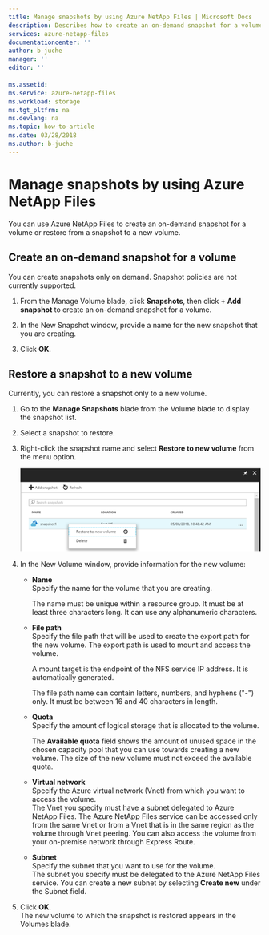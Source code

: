 ```yaml
---
title: Manage snapshots by using Azure NetApp Files | Microsoft Docs
description: Describes how to create an on-demand snapshot for a volume or restore from a snapshot to a new volume by using Azure NetApp Files.
services: azure-netapp-files
documentationcenter: ''
author: b-juche
manager: ''
editor: ''

ms.assetid:
ms.service: azure-netapp-files
ms.workload: storage
ms.tgt_pltfrm: na
ms.devlang: na
ms.topic: how-to-article
ms.date: 03/28/2018
ms.author: b-juche
---
```

# Manage snapshots by using Azure NetApp Files
You can use Azure NetApp Files to create an on-demand snapshot for a volume or restore from a snapshot to a new volume.

## Create an on-demand snapshot for a volume
You can create snapshots only on demand.  Snapshot policies are not currently supported.  
1.	From the Manage Volume blade, click **Snapshots**, then click **+ Add snapshot** to create an on-demand snapshot for a volume.

2.	In the New Snapshot window, provide a name for the new snapshot that you are creating.   

3. Click **OK**. 


## Restore a snapshot to a new volume
Currently, you can restore a snapshot only to a new volume. 
1. Go to the **Manage Snapshots** blade from the Volume blade to display the snapshot list. 
2. Select a snapshot to restore.  
3. Right-click the snapshot name and select **Restore to new volume** from the menu option.  

    ![Restore snapshot to new volume](../media/azure-netapp-files/azure-netapp-files-snapshot-restore-to-new-volume.png)

4. In the New Volume window, provide information for the new volume:  
    * **Name**   
        Specify the name for the volume that you are creating.  
        
        The name must be unique within a resource group. It must be at least three characters long.  It can use any alphanumeric characters.

    * **File path**     
        Specify the file path that will be used to create the export path for the new volume. The export path is used to mount and access the volume.   
        
        A mount target is the endpoint of the NFS service IP address. It is automatically generated.   
        
        The file path name can contain letters, numbers, and hyphens ("-") only. It must be between 16 and 40 characters in length. 

    * **Quota**  
        Specify the amount of logical storage that is allocated to the volume.  

        The **Available quota** field shows the amount of unused space in the chosen capacity pool that you can use towards creating a new volume. The size of the new volume must not exceed the available quota.

    *   **Virtual network**  
        Specify the Azure virtual network (Vnet) from which you want to access the volume.  
        The Vnet you specify must have a subnet delegated to Azure NetApp Files. The Azure NetApp Files service can be accessed only from the same Vnet or from a Vnet that is in the same region as the volume through Vnet peering. You can also access the volume from  your on-premise network through Express Route. 

    * **Subnet**  
        Specify the subnet that you want to use for the volume.  
        The subnet you specify must be delegated to the Azure NetApp Files service. 
        You can create a new subnet by selecting **Create new** under the Subnet field.  
<!--
    ![Restored new volume](../media/azure-netapp-files/azure-netapp-files-snapshot-new-volume.png) 
-->

5. Click **OK**.   
    The new volume to which the snapshot is restored appears in the Volumes blade.

